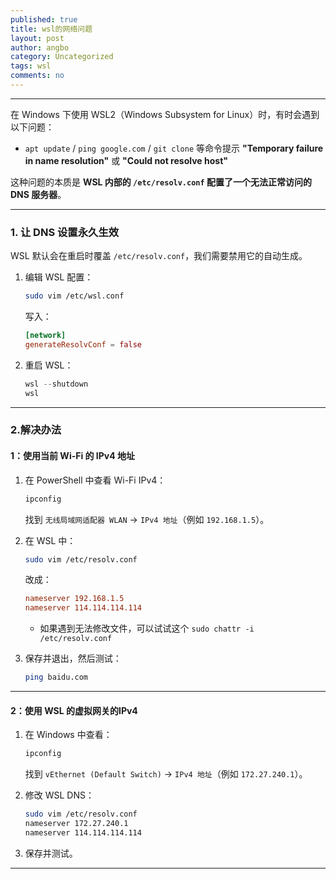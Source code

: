 ```yaml
---
published: true
title: wsl的网络问题
layout: post
author: angbo
category: Uncategorized
tags: wsl
comments: no
---
```


---
在 Windows 下使用 WSL2（Windows Subsystem for Linux）时，有时会遇到以下问题：

* `apt update` / `ping google.com` / `git clone` 等命令提示 **"Temporary failure in name resolution"** 或 **"Could not resolve host"**

这种问题的本质是 **WSL 内部的 `/etc/resolv.conf` 配置了一个无法正常访问的 DNS 服务器**。

---


### **1. 让 DNS 设置永久生效**

WSL 默认会在重启时覆盖 `/etc/resolv.conf`，我们需要禁用它的自动生成。

1. 编辑 WSL 配置：

   ```bash
   sudo vim /etc/wsl.conf
   ```

   写入：

   ```conf
   [network]
   generateResolvConf = false
   ```


3. 重启 WSL：

   ```powershell
   wsl --shutdown
   wsl
   ```
---

### **2.解决办法**

#### **1：使用当前 Wi-Fi 的 IPv4 地址**


1. 在 PowerShell 中查看 Wi-Fi IPv4：

   ```powershell
   ipconfig
   ```

   找到 `无线局域网适配器 WLAN` → `IPv4 地址`（例如 `192.168.1.5`）。

2. 在 WSL 中：

   ```bash
   sudo vim /etc/resolv.conf
   ```

   改成：

   ```conf
   nameserver 192.168.1.5
   nameserver 114.114.114.114

   ```
   * 如果遇到无法修改文件，可以试试这个 `sudo chattr -i /etc/resolv.conf` 

3. 保存并退出，然后测试：

   ```bash
   ping baidu.com
   ```

---

#### **2：使用 WSL 的虚拟网关的IPv4**

1. 在 Windows 中查看：

   ```powershell
   ipconfig
   ```

   找到 `vEthernet (Default Switch)` → `IPv4 地址`（例如 `172.27.240.1`）。

2. 修改 WSL DNS：

   ```bash
   sudo vim /etc/resolv.conf
   nameserver 172.27.240.1
   nameserver 114.114.114.114
   ```

3. 保存并测试。

---

